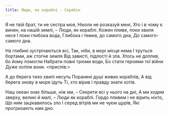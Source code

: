 ```yaml
---
title: Люди, як кораблі - Скрябін
---
```

Я не твій брат, ти не сестра моя,
Ніколи не розказуй мені,
Хто і в чому є винен, на нашій землі, –
Люди, як кораблі.
Кожен пливе, поки хвиля несе
І поки глибока вода,
Глибока і темна, до самого дна,
До самого-самого дна.

На глибині зустрічаються всі,
Так, ніби, в морі місця нема
І труться бортами, аж стогне земля
Від зависті, підлості й зла.
Хтось не доплив, бо йому помогли
Набрати повні трюми води,
Бо стати героями тої війни
Дуже хотіли вони.
<приспів:>

А до берега тихо хвилі несуть
Поранені душі живих кораблів,
А від берега знову в море ідуть
Ті, хто вірив і правду знати хотів.

Наш океан знає більше, ніж ми, –
Секрети всі у нього на дні,
А ми ходим зверху, великі й малі, –
Люди як кораблі.
Гордо пливем і не вірить ніхто,
Що ним зацікавилось зло
І серед вітрів ми не чуєм щурів,
Які прогризають нам дно.
